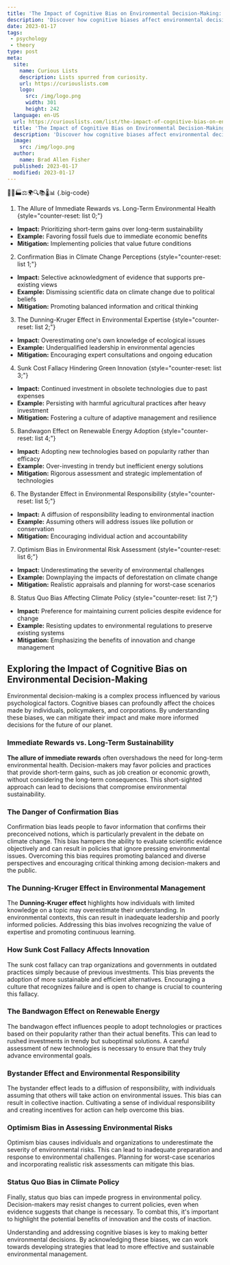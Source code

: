 ```yaml
---
title: 'The Impact of Cognitive Bias on Environmental Decision-Making: 8 Examples'
description: 'Discover how cognitive biases affect environmental decision-making with 8 intriguing examples. Explore the surprising ways biases influence our choices.'
date: 2023-01-17
tags:
 - psychology
 - theory
type: post
meta:
  site:
    name: Curious Lists
    description: Lists spurred from curiosity.
    url: https://curiouslists.com
    logo:
      src: /img/logo.png
      width: 301
      height: 242
  language: en-US
  url: https://curiouslists.com/list/the-impact-of-cognitive-bias-on-environmental-decision-making-8-examples
  title: 'The Impact of Cognitive Bias on Environmental Decision-Making: 8 Examples'
  description: 'Discover how cognitive biases affect environmental decision-making with 8 intriguing examples. Explore the surprising ways biases influence our choices.'
  image:
    src: /img/logo.png
  author:
    name: Brad Allen Fisher
  published: 2023-01-17
  modified: 2023-01-17
---
```



🌳🧠🏭⚖️🌍🔍📚🌡️📊 {.big-code}

1. The Allure of Immediate Rewards vs. Long-Term Environmental Health {style="counter-reset: list 0;"}
  - **Impact:** Prioritizing short-term gains over long-term sustainability
  - **Example:** Favoring fossil fuels due to immediate economic benefits
  - **Mitigation:** Implementing policies that value future conditions

2. Confirmation Bias in Climate Change Perceptions {style="counter-reset: list 1;"}
  - **Impact:** Selective acknowledgment of evidence that supports pre-existing views
  - **Example:** Dismissing scientific data on climate change due to political beliefs
  - **Mitigation:** Promoting balanced information and critical thinking

3. The Dunning-Kruger Effect in Environmental Expertise {style="counter-reset: list 2;"}
  - **Impact:** Overestimating one's own knowledge of ecological issues
  - **Example:** Underqualified leadership in environmental agencies
  - **Mitigation:** Encouraging expert consultations and ongoing education

4. Sunk Cost Fallacy Hindering Green Innovation {style="counter-reset: list 3;"}
  - **Impact:** Continued investment in obsolete technologies due to past expenses
  - **Example:** Persisting with harmful agricultural practices after heavy investment
  - **Mitigation:** Fostering a culture of adaptive management and resilience

5. Bandwagon Effect on Renewable Energy Adoption {style="counter-reset: list 4;"}
  - **Impact:** Adopting new technologies based on popularity rather than efficacy
  - **Example:** Over-investing in trendy but inefficient energy solutions
  - **Mitigation:** Rigorous assessment and strategic implementation of technologies

6. The Bystander Effect in Environmental Responsibility {style="counter-reset: list 5;"}
  - **Impact:** A diffusion of responsibility leading to environmental inaction
  - **Example:** Assuming others will address issues like pollution or conservation
  - **Mitigation:** Encouraging individual action and accountability

7. Optimism Bias in Environmental Risk Assessment {style="counter-reset: list 6;"}
  - **Impact:** Underestimating the severity of environmental challenges
  - **Example:** Downplaying the impacts of deforestation on climate change
  - **Mitigation:** Realistic appraisals and planning for worst-case scenarios

8. Status Quo Bias Affecting Climate Policy {style="counter-reset: list 7;"}
  - **Impact:** Preference for maintaining current policies despite evidence for change
  - **Example:** Resisting updates to environmental regulations to preserve existing systems
  - **Mitigation:** Emphasizing the benefits of innovation and change management


## Exploring the Impact of Cognitive Bias on Environmental Decision-Making

Environmental decision-making is a complex process influenced by various psychological factors. Cognitive biases can profoundly affect the choices made by individuals, policymakers, and corporations. By understanding these biases, we can mitigate their impact and make more informed decisions for the future of our planet.

### Immediate Rewards vs. Long-Term Sustainability

**The allure of immediate rewards** often overshadows the need for long-term environmental health. Decision-makers may favor policies and practices that provide short-term gains, such as job creation or economic growth, without considering the long-term consequences. This short-sighted approach can lead to decisions that compromise environmental sustainability.

### The Danger of Confirmation Bias

Confirmation bias leads people to favor information that confirms their preconceived notions, which is particularly prevalent in the debate on climate change. This bias hampers the ability to evaluate scientific evidence objectively and can result in policies that ignore pressing environmental issues. Overcoming this bias requires promoting balanced and diverse perspectives and encouraging critical thinking among decision-makers and the public.

### The Dunning-Kruger Effect in Environmental Management

The **Dunning-Kruger effect** highlights how individuals with limited knowledge on a topic may overestimate their understanding. In environmental contexts, this can result in inadequate leadership and poorly informed policies. Addressing this bias involves recognizing the value of expertise and promoting continuous learning.

### How Sunk Cost Fallacy Affects Innovation

The sunk cost fallacy can trap organizations and governments in outdated practices simply because of previous investments. This bias prevents the adoption of more sustainable and efficient alternatives. Encouraging a culture that recognizes failure and is open to change is crucial to countering this fallacy.

### The Bandwagon Effect on Renewable Energy

The bandwagon effect influences people to adopt technologies or practices based on their popularity rather than their actual benefits. This can lead to rushed investments in trendy but suboptimal solutions. A careful assessment of new technologies is necessary to ensure that they truly advance environmental goals.

### Bystander Effect and Environmental Responsibility

The bystander effect leads to a diffusion of responsibility, with individuals assuming that others will take action on environmental issues. This bias can result in collective inaction. Cultivating a sense of individual responsibility and creating incentives for action can help overcome this bias.

### Optimism Bias in Assessing Environmental Risks

Optimism bias causes individuals and organizations to underestimate the severity of environmental risks. This can lead to inadequate preparation and response to environmental challenges. Planning for worst-case scenarios and incorporating realistic risk assessments can mitigate this bias.

### Status Quo Bias in Climate Policy

Finally, status quo bias can impede progress in environmental policy. Decision-makers may resist changes to current policies, even when evidence suggests that change is necessary. To combat this, it's important to highlight the potential benefits of innovation and the costs of inaction.

Understanding and addressing cognitive biases is key to making better environmental decisions. By acknowledging these biases, we can work towards developing strategies that lead to more effective and sustainable environmental management.
